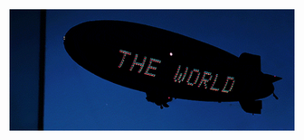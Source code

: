 <div align="center">
<img alt="GIF" align="center" src="https://github.com/CodeNeeko/CodeNeeko/blob/1b844d8099235b02143d3617635960cead254ab8/world.gif">
</div>

<!--
![banner](https://github.com/CodeNeeko/CodeNeeko/assets/68955011/b786f81e-b4a5-4780-a8b9-aed0ecb36106)
https://github.com/CodeNeeko/CodeNeeko/blob/8f6255f9df119343bd595c0539b41d54973616ff/banner.gif
hight="150" width="580" 


**CodeNeeko/CodeNeeko** is a ✨ _special_ ✨ repository because its `README.md` (this file) appears on your GitHub profile.

Here are some ideas to get you started:

- 🔭 I’m currently working on ...
- 🌱 I’m currently learning ...
- 👯 I’m looking to collaborate on ...
- 🤔 I’m looking for help with ...
- 💬 Ask me about ...
- 📫 How to reach me: ...
- 😄 Pronouns: ...
- ⚡ Fun fact: ...
-->
